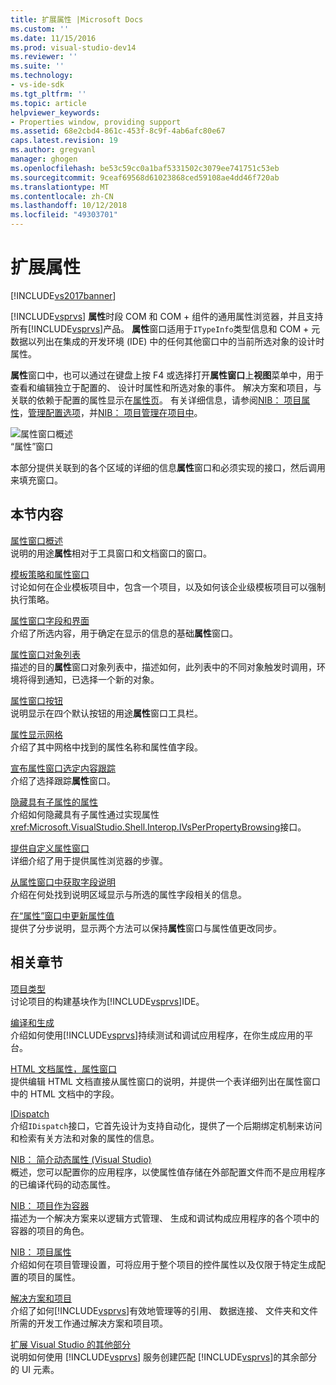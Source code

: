 ```yaml
---
title: 扩展属性 |Microsoft Docs
ms.custom: ''
ms.date: 11/15/2016
ms.prod: visual-studio-dev14
ms.reviewer: ''
ms.suite: ''
ms.technology:
- vs-ide-sdk
ms.tgt_pltfrm: ''
ms.topic: article
helpviewer_keywords:
- Properties window, providing support
ms.assetid: 68e2cbd4-861c-453f-8c9f-4ab6afc80e67
caps.latest.revision: 19
ms.author: gregvanl
manager: ghogen
ms.openlocfilehash: be53c59cc0a1baf5331502c3079ee741751c53eb
ms.sourcegitcommit: 9ceaf69568d61023868ced59108ae4dd46f720ab
ms.translationtype: MT
ms.contentlocale: zh-CN
ms.lasthandoff: 10/12/2018
ms.locfileid: "49303701"
---
```

# <a name="extending-properties"></a>扩展属性
[!INCLUDE[vs2017banner](../../includes/vs2017banner.md)]

[!INCLUDE[vsprvs](../../includes/vsprvs-md.md)] **属性**时段 COM 和 COM + 组件的通用属性浏览器，并且支持所有[!INCLUDE[vsprvs](../../includes/vsprvs-md.md)]产品。 **属性**窗口适用于`ITypeInfo`类型信息和 COM + 元数据以列出在集成的开发环境 (IDE) 中的任何其他窗口中的当前所选对象的设计时属性。  
  
 **属性**窗口中，也可以通过在键盘上按 F4 或选择打开**属性窗口**上**视图**菜单中，用于查看和编辑独立于配置的、 设计时属性和所选对象的事件。 解决方案和项目，与关联的依赖于配置的属性显示在[属性页](../../extensibility/internals/property-pages.md)。 有关详细信息，请参阅[NIB： 项目属性](http://msdn.microsoft.com/en-us/fb126574-24ad-4c96-9b2b-6e1f3879ba50)，[管理配置选项](../../extensibility/internals/managing-configuration-options.md)，并[NIB： 项目管理在项目中](http://msdn.microsoft.com/en-us/762e606b-7f44-4b66-97a1-e30a703654a0)。  
  
 ![属性窗口概述](../../extensibility/internals/media/vspropertieswindow.png "vsPropertiesWindow")  
“属性”窗口  
  
 本部分提供关联到的各个区域的详细的信息**属性**窗口和必须实现的接口，然后调用来填充窗口。  
  
## <a name="in-this-section"></a>本节内容  
 [属性窗口概述](../../extensibility/internals/properties-window-overview.md)  
 说明的用途**属性**相对于工具窗口和文档窗口的窗口。  
  
 [模板策略和属性窗口](../../extensibility/internals/template-policy-and-the-properties-window.md)  
 讨论如何在企业模板项目中，包含一个项目，以及如何该企业级模板项目可以强制执行策略。  
  
 [属性窗口字段和界面](../../extensibility/internals/properties-window-fields-and-interfaces.md)  
 介绍了所选内容，用于确定在显示的信息的基础**属性**窗口。  
  
 [属性窗口对象列表](../../extensibility/internals/properties-window-object-list.md)  
 描述的目的**属性**窗口对象列表中，描述如何，此列表中的不同对象触发时调用，环境将得到通知，已选择一个新的对象。  
  
 [属性窗口按钮](../../extensibility/internals/properties-window-buttons.md)  
 说明显示在四个默认按钮的用途**属性**窗口工具栏。  
  
 [属性显示网格](../../extensibility/internals/properties-display-grid.md)  
 介绍了其中网格中找到的属性名称和属性值字段。  
  
 [宣布属性窗口选定内容跟踪](../../misc/announcing-property-window-selection-tracking.md)  
 介绍了选择跟踪**属性**窗口。  
  
 [隐藏具有子属性的属性](../../misc/hiding-properties-that-have-child-properties.md)  
 介绍如何隐藏具有子属性通过实现属性<xref:Microsoft.VisualStudio.Shell.Interop.IVsPerPropertyBrowsing>接口。  
  
 [提供自定义属性窗口](../../misc/providing-a-custom-properties-window.md)  
 详细介绍了用于提供属性浏览器的步骤。  
  
 [从属性窗口中获取字段说明](../../misc/getting-field-descriptions-from-the-properties-window.md)  
 介绍在何处找到说明区域显示与所选的属性字段相关的信息。  
  
 [在“属性”窗口中更新属性值](../../misc/updating-property-values-in-the-properties-window.md)  
 提供了分步说明，显示两个方法可以保持**属性**窗口与属性值更改同步。  
  
## <a name="related-sections"></a>相关章节  
 [项目类型](../../extensibility/internals/project-types.md)  
 讨论项目的构建基块作为[!INCLUDE[vsprvs](../../includes/vsprvs-md.md)]IDE。  
  
 [编译和生成](../../ide/compiling-and-building-in-visual-studio.md)  
 介绍如何使用[!INCLUDE[vsprvs](../../includes/vsprvs-md.md)]持续测试和调试应用程序，在你生成应用的平台。  
  
 [HTML 文档属性，属性窗口](http://msdn.microsoft.com/library/46e3d164-a1a7-42f9-87b0-344e10a37b62)  
 提供编辑 HTML 文档直接从属性窗口的说明，并提供一个表详细列出在属性窗口中的 HTML 文档中的字段。  
  
 [IDispatch](http://msdn.microsoft.com/en-us/ebbff4bc-36b2-4861-9efa-ffa45e013eb5)  
 介绍`IDispatch`接口，它首先设计为支持自动化，提供了一个后期绑定机制来访问和检索有关方法和对象的属性的信息。  
  
 [NIB： 简介动态属性 (Visual Studio)](http://msdn.microsoft.com/en-us/f5102027-1431-4195-ae40-9b991de46d3a)  
 概述，您可以配置你的应用程序，以使属性值存储在外部配置文件而不是应用程序的已编译代码的动态属性。  
  
 [NIB： 项目作为容器](http://msdn.microsoft.com/en-us/87d40f63-f487-4767-8963-64beec27ba1b)  
 描述为一个解决方案来以逻辑方式管理、 生成和调试构成应用程序的各个项中的容器的项目的角色。  
  
 [NIB： 项目属性](http://msdn.microsoft.com/en-us/fb126574-24ad-4c96-9b2b-6e1f3879ba50)  
 介绍如何在项目管理设置，可将应用于整个项目的控件属性以及仅限于特定生成配置的项目的属性。  
  
 [解决方案和项目](../../ide/solutions-and-projects-in-visual-studio.md)  
 介绍了如何[!INCLUDE[vsprvs](../../includes/vsprvs-md.md)]有效地管理等的引用、 数据连接、 文件夹和文件所需的开发工作通过解决方案和项目项。  
  
 [扩展 Visual Studio 的其他部分](../../extensibility/extending-other-parts-of-visual-studio.md)  
 说明如何使用 [!INCLUDE[vsprvs](../../includes/vsprvs-md.md)] 服务创建匹配 [!INCLUDE[vsprvs](../../includes/vsprvs-md.md)]的其余部分的 UI 元素。

